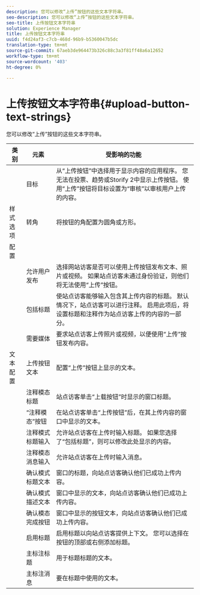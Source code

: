 ```yaml
---
description: 您可以修改“上传”按钮的这些文本字符串。
seo-description: 您可以修改“上传”按钮的这些文本字符串。
seo-title: 上传按钮文本字符串
solution: Experience Manager
title: 上传按钮文本字符串
uuid: f4d24af3-c7cb-468d-96b9-b5360047b5dc
translation-type: tm+mt
source-git-commit: 67aeb3de964473b326c88c3a3f81ff48a6a12652
workflow-type: tm+mt
source-wordcount: '403'
ht-degree: 0%

---
```



# 上传按钮文本字符串{#upload-button-text-strings}

您可以修改“上传”按钮的这些文本字符串。



| 类别 | 元素 | 受影响的功能 |
|---|---|---|
|  | 目标 | 从“上传按钮”中选择用于显示内容的应用程序。 您无法在投票、趋势或Storify 2中显示上传按钮。 使用“上传”按钮将目标设置为“审核”以审核用户上传的内容。 |
| 样式选项 | 转角 | 将按钮的角配置为圆角或方形。 |
| 配置 |  |  |
|  | 允许用户发布 | 选择网站访客是否可以使用上传按钮发布文本、照片或视频。 如果站点访客未通过身份验证，则他们将无法使用“上传”按钮。 |
|  | 包括标题 | 使站点访客能够输入包含其上传内容的标题。 默认情况下，站点访客可以进行注释。 启用此项后，将设置标题和注释作为站点访客上传的内容的一部分。 |
|  | 需要媒体 | 要求站点访客上传照片或视频，以便使用“上传”按钮发布内容。 |
| 文本配置 | 上传按钮文本 | 配置“上传”按钮上显示的文本。 |
|  | 注释模态标题 | 站点访客单击“上载按钮”时显示的窗口标题。 |
|  | “注释模态”按钮 | 在站点访客单击“上传按钮”后，在其上传内容的窗口中显示的文本。 |
|  | 注释模式标题输入 | 允许站点访客在上传时输入标题。 如果您选择了“包括标题”，则可以修改此处显示的内容。 |
|  | 注释模态消息输入 | 允许站点访客在上传时输入消息。 |
|  | 确认模式标题文本 | 窗口的标题，向站点访客确认他们已成功上传内容。 |
|  | 确认模式描述文本 | 窗口中显示的文本，向站点访客确认他们已成功上传内容。 |
|  | 确认模态完成按钮 | 窗口中显示的按钮文本，向站点访客确认他们已成功上传内容。 |
|  | 启用标题 | 启用标题以向站点访客提供上下文。 您可以选择在按钮的顶部或右侧添加标题。 |
|  | 主标注标题 | 用于标题标题的文本。 |
|  | 主标注消息 | 要在标题中使用的文本。 |

